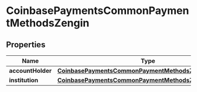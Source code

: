 
# CoinbasePaymentsCommonPaymentMethodsZengin

## Properties
Name | Type | Description | Notes
------------ | ------------- | ------------- | -------------
**accountHolder** | [**CoinbasePaymentsCommonPaymentMethodsZenginAccount**](CoinbasePaymentsCommonPaymentMethodsZenginAccount.md) |  |  [optional]
**institution** | [**CoinbasePaymentsCommonPaymentMethodsZenginInstitution**](CoinbasePaymentsCommonPaymentMethodsZenginInstitution.md) |  |  [optional]



